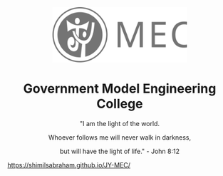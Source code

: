 <p align="center">
<img alt="jy-mec" src="./src/jymec.svg" width="60%" />
</p>

<h1 align="center">Government Model Engineering College</h1>
<p align="center">"I am the light of the world.</p>
<p align="center">Whoever follows me will never walk in darkness,</p>
<p align="center">but will have the light of life." - John 8:12</p>

https://shimilsabraham.github.io/JY-MEC/
